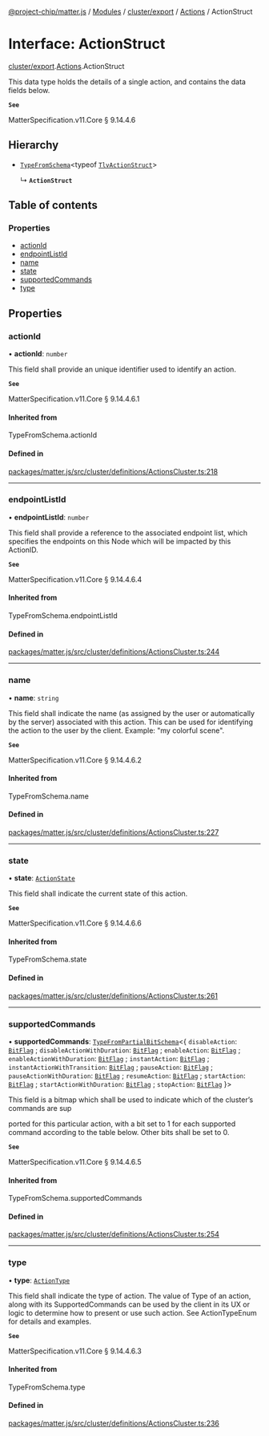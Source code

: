 [@project-chip/matter.js](../README.md) / [Modules](../modules.md) / [cluster/export](../modules/cluster_export.md) / [Actions](../modules/cluster_export.Actions.md) / ActionStruct

# Interface: ActionStruct

[cluster/export](../modules/cluster_export.md).[Actions](../modules/cluster_export.Actions.md).ActionStruct

This data type holds the details of a single action, and contains the data fields below.

**`See`**

MatterSpecification.v11.Core § 9.14.4.6

## Hierarchy

- [`TypeFromSchema`](../modules/tlv_export.md#typefromschema)\<typeof [`TlvActionStruct`](../modules/cluster_export.Actions.md#tlvactionstruct)\>

  ↳ **`ActionStruct`**

## Table of contents

### Properties

- [actionId](cluster_export.Actions.ActionStruct.md#actionid)
- [endpointListId](cluster_export.Actions.ActionStruct.md#endpointlistid)
- [name](cluster_export.Actions.ActionStruct.md#name)
- [state](cluster_export.Actions.ActionStruct.md#state)
- [supportedCommands](cluster_export.Actions.ActionStruct.md#supportedcommands)
- [type](cluster_export.Actions.ActionStruct.md#type)

## Properties

### actionId

• **actionId**: `number`

This field shall provide an unique identifier used to identify an action.

**`See`**

MatterSpecification.v11.Core § 9.14.4.6.1

#### Inherited from

TypeFromSchema.actionId

#### Defined in

[packages/matter.js/src/cluster/definitions/ActionsCluster.ts:218](https://github.com/project-chip/matter.js/blob/5f71eedebdb9fa54338bde320c311bb359b7455d/packages/matter.js/src/cluster/definitions/ActionsCluster.ts#L218)

___

### endpointListId

• **endpointListId**: `number`

This field shall provide a reference to the associated endpoint list, which specifies the endpoints on this
Node which will be impacted by this ActionID.

**`See`**

MatterSpecification.v11.Core § 9.14.4.6.4

#### Inherited from

TypeFromSchema.endpointListId

#### Defined in

[packages/matter.js/src/cluster/definitions/ActionsCluster.ts:244](https://github.com/project-chip/matter.js/blob/5f71eedebdb9fa54338bde320c311bb359b7455d/packages/matter.js/src/cluster/definitions/ActionsCluster.ts#L244)

___

### name

• **name**: `string`

This field shall indicate the name (as assigned by the user or automatically by the server) associated with
this action. This can be used for identifying the action to the user by the client. Example: "my colorful
scene".

**`See`**

MatterSpecification.v11.Core § 9.14.4.6.2

#### Inherited from

TypeFromSchema.name

#### Defined in

[packages/matter.js/src/cluster/definitions/ActionsCluster.ts:227](https://github.com/project-chip/matter.js/blob/5f71eedebdb9fa54338bde320c311bb359b7455d/packages/matter.js/src/cluster/definitions/ActionsCluster.ts#L227)

___

### state

• **state**: [`ActionState`](../enums/cluster_export.Actions.ActionState.md)

This field shall indicate the current state of this action.

**`See`**

MatterSpecification.v11.Core § 9.14.4.6.6

#### Inherited from

TypeFromSchema.state

#### Defined in

[packages/matter.js/src/cluster/definitions/ActionsCluster.ts:261](https://github.com/project-chip/matter.js/blob/5f71eedebdb9fa54338bde320c311bb359b7455d/packages/matter.js/src/cluster/definitions/ActionsCluster.ts#L261)

___

### supportedCommands

• **supportedCommands**: [`TypeFromPartialBitSchema`](../modules/schema_export.md#typefrompartialbitschema)\<\{ `disableAction`: [`BitFlag`](../modules/schema_export.md#bitflag) ; `disableActionWithDuration`: [`BitFlag`](../modules/schema_export.md#bitflag) ; `enableAction`: [`BitFlag`](../modules/schema_export.md#bitflag) ; `enableActionWithDuration`: [`BitFlag`](../modules/schema_export.md#bitflag) ; `instantAction`: [`BitFlag`](../modules/schema_export.md#bitflag) ; `instantActionWithTransition`: [`BitFlag`](../modules/schema_export.md#bitflag) ; `pauseAction`: [`BitFlag`](../modules/schema_export.md#bitflag) ; `pauseActionWithDuration`: [`BitFlag`](../modules/schema_export.md#bitflag) ; `resumeAction`: [`BitFlag`](../modules/schema_export.md#bitflag) ; `startAction`: [`BitFlag`](../modules/schema_export.md#bitflag) ; `startActionWithDuration`: [`BitFlag`](../modules/schema_export.md#bitflag) ; `stopAction`: [`BitFlag`](../modules/schema_export.md#bitflag)  }\>

This field is a bitmap which shall be used to indicate which of the cluster’s commands are sup

ported for this particular action, with a bit set to 1 for each supported command according to the table
below. Other bits shall be set to 0.

**`See`**

MatterSpecification.v11.Core § 9.14.4.6.5

#### Inherited from

TypeFromSchema.supportedCommands

#### Defined in

[packages/matter.js/src/cluster/definitions/ActionsCluster.ts:254](https://github.com/project-chip/matter.js/blob/5f71eedebdb9fa54338bde320c311bb359b7455d/packages/matter.js/src/cluster/definitions/ActionsCluster.ts#L254)

___

### type

• **type**: [`ActionType`](../enums/cluster_export.Actions.ActionType.md)

This field shall indicate the type of action. The value of Type of an action, along with its
SupportedCommands can be used by the client in its UX or logic to determine how to present or use such
action. See ActionTypeEnum for details and examples.

**`See`**

MatterSpecification.v11.Core § 9.14.4.6.3

#### Inherited from

TypeFromSchema.type

#### Defined in

[packages/matter.js/src/cluster/definitions/ActionsCluster.ts:236](https://github.com/project-chip/matter.js/blob/5f71eedebdb9fa54338bde320c311bb359b7455d/packages/matter.js/src/cluster/definitions/ActionsCluster.ts#L236)
